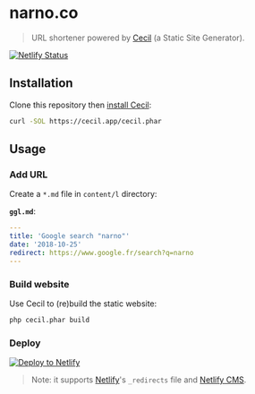 # narno.co

> URL shortener powered by [Cecil](https://cecil.app) (a Static Site Generator).

[![Netlify Status](https://api.netlify.com/api/v1/badges/e9c3111a-80e1-43a6-b815-07fed77bbda7/deploy-status)](https://app.netlify.com/sites/nrn/deploys)

## Installation

Clone this repository then [install Cecil](https://cecil.app/download/):
```bash
curl -SOL https://cecil.app/cecil.phar
```

## Usage

### Add URL

Create a `*.md` file in `content/l` directory:

**`ggl.md`**:
```yaml
---
title: 'Google search "narno"'
date: '2018-10-25'
redirect: https://www.google.fr/search?q=narno
---
```

### Build website

Use Cecil to (re)build the static website:
```bash
php cecil.phar build
```

### Deploy

[![Deploy to Netlify](https://www.netlify.com/img/deploy/button.svg)](https://app.netlify.com/start/deploy?repository=https://github.com/Narno/narno.co)

> Note: it supports [Netlify](https://www.netlify.com/docs/redirects/)'s `_redirects` file and [Netlify CMS](https://www.netlifycms.org/).
